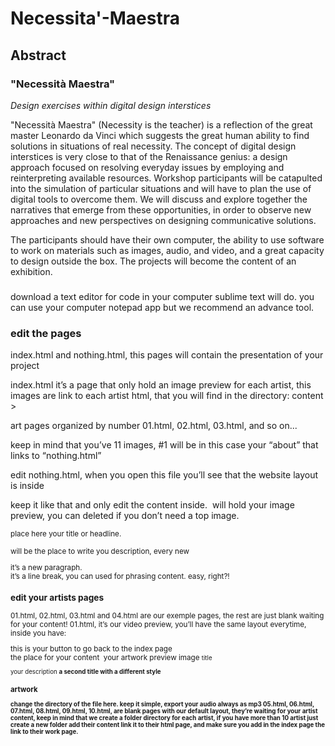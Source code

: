 # Necessita'-Maestra

## Abstract
### "Necessità Maestra"
*Design exercises within digital design interstices*

"Necessità Maestra" (Necessity is the teacher) is a reflection of the great master Leonardo da Vinci which suggests the great human ability to find solutions in situations of real necessity. The concept of digital design interstices is very close to that of the Renaissance genius: a design approach focused on resolving everyday issues by employing and reinterpreting available resources.
Workshop participants will be catapulted into the simulation of particular situations and will have to plan the use of digital tools to overcome them. We will discuss and explore together the narratives that emerge from these opportunities, in order to observe new approaches and new perspectives on designing communicative solutions.

The participants should have their own computer, the ability to use software to work on materials such as images, audio, and video, and a great capacity to design outside the box. The projects will become the content of an exhibition.

### 

download a text editor for code in your computer
sublime text will do. you can use your computer notepad app but we recommend an advance tool.

###  edit the pages
index.html and nothing.html, this pages will contain the presentation of your project

index.html it’s a page that only hold an image preview for each artist, this images are link to each artist html, that you will find in the directory: content >

art pages organized by number 01.html, 02.html, 03.html, and so on...

keep in mind that you’ve 11 images, #1 will be in this case your “about” that links to “nothing.html”

edit nothing.html, when you open this file you’ll see that the website layout is inside <div class=”dsc”> keep it like that and only edit the content inside.
<img> will hold your image preview, you can deleted if you don’t need a top image.

<small> place here your title or headline.
<p> will be the place to write you description, every new <p> it’s a new paragraph.
<br> it’s a line break, you can used for phrasing content.
easy, right?!

###  edit your artists pages
01.html, 02.html, 03.html and 04.html are our exemple pages, the rest are just blank waiting for your content!
01.html, it’s our video preview, you’ll have the same layout everytime, inside you have:
<div class="tw"> this is your button to go back to the index page
<div class="dsc"> the place for your content
<img> your artwork preview image
<small> title
<p> your description
<strong> a second title with a different style

###  artwork

<source src="img/04/audio04.mp3" type="audio/mpeg"> change the directory of the file here. keep it simple, export your audio always as mp3 05.html,  06.html, 07.html, 08.html, 09.html, 10.html, are blank pages with our default layout, they’re waiting for your artist content, keep in mind that we create a folder directory for each artist, if you have more than 10 artist just create a new folder add their content link it to their html page, and make sure you add in the index page the link to their work page.
</code>
